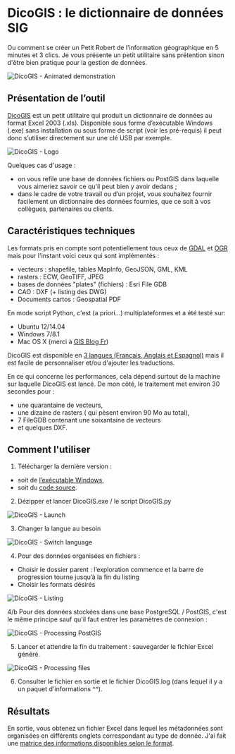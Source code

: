 # DicoGIS : le dictionnaire de données SIG

Ou comment se créer un Petit Robert de l’information géographique en 5 minutes et 3 clics.
Je vous présente un petit utilitaire sans prétention sinon d'être bien pratique pour la gestion de données.

![DicoGIS - Animated demonstration](../static/img/DicoGIS_demo.gif "DicoGIS - Animated demonstration")

## Présentation de l’outil

[DicoGIS](https://github.com/Guts/DicoGIS) est un petit utilitaire qui produit un dictionnaire de données au format Excel 2003 (.xls). Disponible sous forme d’exécutable Windows (.exe) sans installation ou sous forme de script (voir les pré-requis) il peut donc s’utiliser directement sur une clé USB par exemple.

![DicoGIS - Logo](../static/img/DicoGIS_logo.png "DicoGIS - Logo")

Quelques cas d'usage :

- on vous refile une base de données fichiers ou PostGIS dans laquelle vous aimeriez savoir ce qu’il peut bien y avoir dedans ;
- dans le cadre de votre travail ou d’un projet, vous souhaitez fournir facilement un dictionnaire des données fournies, que ce soit à vos collègues, partenaires ou clients.

## Caractéristiques techniques

Les formats pris en compte sont potentiellement tous ceux de [GDAL](https://gdal.org/drivers/raster/index.html) et [OGR](https://gdal.org/drivers/vector/index.html) mais pour l'instant voici ceux qui sont implémentés :

- vecteurs : shapefile, tables MapInfo, GeoJSON, GML, KML
- rasters : ECW, GeoTIFF, JPEG
- bases de données "plates" (fichiers) : Esri File GDB
- CAO : DXF (+ listing des DWG)
- Documents cartos : Geospatial PDF

En mode script Python, c'est (a priori...) multiplateformes et a été testé sur:

- Ubuntu 12/14.04
- Windows 7/8.1
- Mac OS X (merci à [GIS Blog Fr](https://twitter.com/gisblogfr/status/515068147901407232))

DicoGIS est disponible en [3 langues (Français, Anglais et Espagnol)](https://github.com/Guts/DicoGIS/tree/master/dicogis/locale/) mais il est facile de personnaliser et/ou d'ajouter les traductions.

En ce qui concerne les performances, cela dépend surtout de la machine sur laquelle DicoGIS est lancé. De mon côté, le traitement met environ 30 secondes pour :

- une quarantaine de vecteurs,
- une dizaine de rasters ( qui pèsent environ 90 Mo au total),
- 7 FileGDB contenant une soixantaine de vecteurs
- et quelques DXF.

## Comment l'utiliser

1. Télécharger la dernière version :

- soit de [l’exécutable Windows](https://github.com/Guts/DicoGIS/releases),
- soit du [code source](https://github.com/Guts/DicoGIS/archive/master.zip).

2. Dézipper et lancer DicoGIS.exe / le script DicoGIS.py

![DicoGIS - Launch](../static/img/00a_DicoGIS_Win32exe.PNG "DicoGIS - Launch")

3. Changer la langue au besoin

![DicoGIS - Switch language](../static/img/99_DicoGIS_SwitchLanguage.gif "DicoGIS - Switch language")

4. Pour des données organisées en fichiers :

- Choisir le dossier parent : l’exploration commence et la barre de progression tourne jusqu’à la fin du listing
- Choisir les formats désirés

![DicoGIS - Listing](../static/img/02_DicoGIS_Listing.gif "DicoGIS - Listing")

4/b Pour des données stockées dans une base PostgreSQL / PostGIS, c'est le même principe sauf qu'il faut entrer les paramètres de connexion :

![DicoGIS - Processing PostGIS](../static/img/06_DicoGIS_PostGIS.gif "DicoGIS - Processing PostGIS")

5. Lancer et attendre la fin du traitement : sauvegarder le fichier Excel généré.

![DicoGIS - Processing files](../static/img/05_DicoGIS_Processing.gif "DicoGIS - Processing files")

6. Consulter le fichier en sortie et le fichier DicoGIS.log (dans lequel il y a un paquet d'informations ^^).

## Résultats

En sortie, vous obtenez un fichier Excel dans lequel les métadonnées sont organisées en différents onglets correspondant au type de donnée. J'ai fait une [matrice des informations disponibles selon le format](../misc/formats_matrix.md).
